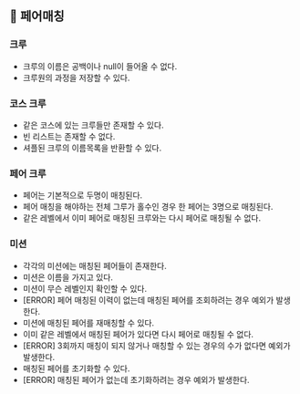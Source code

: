 ## 🚀 페어매칭

### 크루
- 크루의 이름은 공백이나 null이 들어올 수 없다.
- 크루원의 과정을 저장할 수 있다.

### 코스 크루
- 같은 코스에 있는 크루들만 존재할 수 있다.
- 빈 리스트는 존재할 수 없다.
- 셔플된 크루의 이름목록을 반환할 수 있다.

### 페어 크루
- 페어는 기본적으로 두명이 매칭된다.
- 페어 매칭을 해야하는 전체 그루가 홀수인 경우 한 페어는 3명으로 매칭된다.
- 같은 레벨에서 이미 페어로 매칭된 크루와는 다시 페어로 매칭될 수 없다.

### 미션
- 각각의 미션에는 매칭된 페어들이 존재한다.
- 미션은 이름을 가지고 있다.
- 미션이 무슨 레벨인지 확인할 수 있다.
- [ERROR] 페어 매칭된 이력이 없는데 매칭된 페어를 조회하려는 경우 예외가 발생한다.
- 미션에 매칭된 페어를 재매칭할 수 있다.
- 이미 같은 레벨에서 매칭된 페어가 있다면 다시 페어로 매칭될 수 없다.
- [ERROR] 3회까지 매칭이 되지 않거나 매칭할 수 있는 경우의 수가 없다면 예외가 발생한다.
- 매칭된 페어를 초기화할 수 있다.
- [ERROR] 매칭된 페어가 없는데 초기화하려는 경우 예외가 발생한다.
